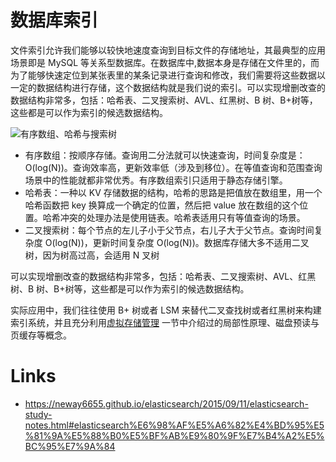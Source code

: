 # 数据库索引

文件索引允许我们能够以较快地速度查询到目标文件的存储地址，其最典型的应用场景即是 MySQL 等关系型数据库。在数据库中,数据本身是存储在文件里的，而为了能够快速定位到某张表里的某条记录进行查询和修改，我们需要将这些数据以一定的数据结构进行存储，这个数据结构就是我们说的索引。可以实现增删改查的数据结构非常多，包括：哈希表、二叉搜索树、AVL、红黑树、B 树、B+树等，这些都是可以作为索引的候选数据结构。

![有序数组、哈希与搜索树](https://assets.ng-tech.icu/item/20230417214306.png)

- 有序数组：按顺序存储。查询用二分法就可以快速查询，时间复杂度是：O(log(N))。查询效率高，更新效率低（涉及到移位）。在等值查询和范围查询场景中的性能就都非常优秀。有序数组索引只适用于静态存储引擎。
- 哈希表：一种以 KV 存储数据的结构，哈希的思路是把值放在数组里，用一个哈希函数把 key 换算成一个确定的位置，然后把 value 放在数组的这个位置。哈希冲突的处理办法是使用链表。哈希表适用只有等值查询的场景。
- 二叉搜索树：每个节点的左儿子小于父节点，右儿子大于父节点。查询时间复杂度 O(log(N))，更新时间复杂度 O(log(N))。数据库存储大多不适用二叉树，因为树高过高，会适用 N 叉树

可以实现增删改查的数据结构非常多，包括：哈希表、二叉搜索树、AVL、红黑树、B 树、B+树等，这些都是可以作为索引的候选数据结构。

实际应用中，我们往往使用 B+ 树或者 LSM 来替代二叉查找树或者红黑树来构建索引系统，并且充分利用[虚拟存储管理](https://ng-tech.icu/books/DistributedSystem-Series/#/) 一节中介绍过的局部性原理、磁盘预读与页缓存等概念。

# Links

- https://neway6655.github.io/elasticsearch/2015/09/11/elasticsearch-study-notes.html#elasticsearch%E6%98%AF%E5%A6%82%E4%BD%95%E5%81%9A%E5%88%B0%E5%BF%AB%E9%80%9F%E7%B4%A2%E5%BC%95%E7%9A%84
